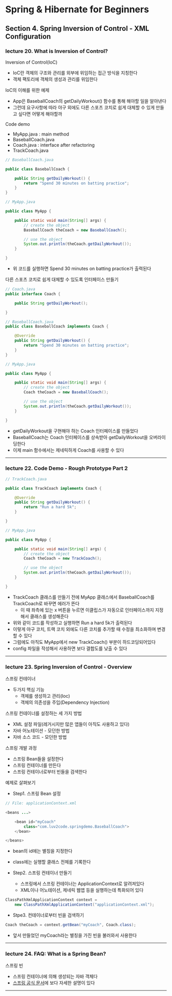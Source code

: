 # Spring & Hibernate for Beginners

## Section 4. Spring Inversion of Control - XML Configuration

### lecture 20. What is Inversion of Control?

Inversion of Control(IoC)

- IoC란 객체의 구조와 관리를 외부에 위임하는 접근 방식을 지칭한다
- 객체 팩토리에 객체의 생성과 관리를 위임한다

IoC의 이해를 위한 예제

- App은 BaseballCoach의 getDailyWorkout() 함수를 통해 해야할 일을 알아낸다
- 그런데 요구사항에 따라 야구 외에도 다른 스포츠 코치로 쉽게 대체할 수 있게 만들고 싶다면 어떻게 해야할까

Code demo

- MyApp.java : main method
- BaseballCoach.java
- Coach.java : interface after refactoring
- TrackCoach.java

```java
// BaseballCoach.java

public class BaseballCoach {

	public String getDailyWorkout() {
		return "Spend 30 minutes on batting practice";
	}
}

// MyApp.java

public class MyApp {

	public static void main(String[] args) {
		// create the object
		BaseballCoach theCoach = new BaseballCoach();

		// use the object
		System.out.println(theCoach.getDailyWorkout());
	}

}
```

- 위 코드를 실행하면 Spend 30 minutes on batting practice가 출력된다

다른 스포츠 코치로 쉽게 대체할 수 있도록 인터페이스 만들기

```java
// Coach.java
public interface Coach {

    public String getDailyWorkout();

}

// BaseballCoach.java
public class BaseballCoach implements Coach {

	@Override
	public String getDailyWorkout() {
		return "Spend 30 minutes on batting practice";
	}
}

// MyApp.java

public class MyApp {

	public static void main(String[] args) {
		// create the object
		Coach theCoach = new BaseballCoach();

		// use the object
		System.out.println(theCoach.getDailyWorkout());
	}

}
```

- getDailyWorkout을 구현해야 하는 Coach 인터페이스를 만들었다
- BaseballCoach는 Coach 인터페이스를 상속받아 getDailyWorkout을 오버라이딩한다
- 이제 main 함수에서는 제네릭하게 Coach를 사용할 수 있다

---

### lecture 22. Code Demo - Rough Prototype Part 2

```java
// TrackCoach.java

public class TrackCoach implements Coach {

	@Override
	public String getDailyWorkout() {
		return "Run a hard 5k";
	}

}

// MyApp.java

public class MyApp {

	public static void main(String[] args) {
		// create the object
		Coach theCoach = new TrackCoach();

		// use the object
		System.out.println(theCoach.getDailyWorkout());
	}

}
```

- TrackCoach 클래스를 만들기 전에 MyApp 클래스에서 BaseballCoach를 TrackCoach로 바꾸면 에러가 뜬다
  - 이 때 좌측에 있는 x 버튼을 누르면 이클립스가 자동으로 인터페이스까지 지정해서 클래스를 생성해준다
- 위와 같이 코드를 작성하고 실행하면 Run a hard 5k가 출력된다
- 이렇게 야구 코치, 트랙 코치 외에도 다른 코치를 추가할 때 수정을 최소화하며 변경할 수 있다
- 그럼에도 아직도 MyApp에서 new TrackCoach() 부분이 하드코딩되어있다
- config 파일을 작성해서 사용하면 보다 결합도를 낮출 수 있다

---

### lecture 23. Spring Inversion of Control - Overview

스프링 컨테이너

- 두가지 핵심 기능
  - 객체를 생성하고 관리(Ioc)
  - 객체의 의존성을 주입(Dependency Injection)

스프링 컨테이너를 설정하는 세 가지 방법

- XML 설정 파일(레거시지만 많은 앱들이 아직도 사용하고 있다)
- 자바 어노테이션 - 모던한 방법
- 자바 소스 코드 - 모던한 방법

스프링 개발 과정

- 스프링 Bean들을 설정한다
- 스프링 컨테이너를 만든다
- 스프링 컨테이너로부터 빈들을 검색한다

예제로 살펴보기

- Step1. 스프링 Bean 설정

```java
// File: applicationContext.xml

<beans ...>

    <bean id="myCoach"
        class="com.luv2code.springdemo.BaseballCoach">
    </bean>

</beans>
```

- bean의 id에는 별칭을 지정한다
- class에는 실행할 클래스 전체를 기록한다

- Step2. 스프링 컨테이너 만들기
  - 스프링에서 스프링 컨테이너는 ApplicationContext로 알려져있다
  - XML이나 어노테이션, 제네릭 웹앱 등을 실행하는데 특화되어 있다

```java
ClassPathXmlApplicationContext context =
    new ClassPathXmlApplicationContext("applicationContext.xml");
```

- Stpe3. 컨테이너로부터 빈을 검색하기

```java
Coach theCoach = context.getBean("myCoach", Coach.class);
```

- 앞서 만들었던 myCoach라는 별칭을 가진 빈을 불러와서 사용한다

---

### lecture 24. FAQ: What is a Spring Bean?

스프링 빈

- 스프링 컨테이너에 의해 생성되는 자바 객체다
- <a href="https://docs.spring.io/spring/docs/current/spring-framework-reference/core.html#beans-introduction">스프링 공식 문서</a>에 보다 자세한 설명이 있다

---
